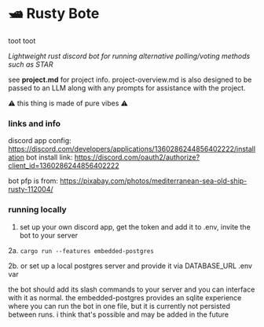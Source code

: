 # 🛥️ Rusty Bote

toot toot

*Lightweight rust discord bot for running alternative polling/voting methods such as STAR*

see **project.md** for project info. project-overview.md is also designed to be passed to an LLM along with any prompts for assistance with the project.

⚠️ this thing is made of pure vibes ⚠️

### links and info

discord app config: https://discord.com/developers/applications/1360286244856402222/installation
bot install link: https://discord.com/oauth2/authorize?client_id=1360286244856402222

bot pfp is from: https://pixabay.com/photos/mediterranean-sea-old-ship-rusty-112004/

### running locally

1. set up your own discord app, get the token and add it to .env, invite the bot to your server

2a. `cargo run --features embedded-postgres`

2b. or set up a local postgres server and provide it via DATABASE_URL .env var

the bot should add its slash commands to your server and you can interface with it as normal. the embedded-postgres provides an sqlite experience where you can run the bot in one file, but it is currently not persisted between runs. i think that's possible and may be added in the future